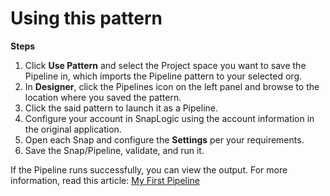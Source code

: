 # Using this pattern

**Steps**

1. Click **Use Pattern** and select the Project space you want to save the Pipeline in, which imports the Pipeline pattern to your selected org.
2. In **Designer**, click the Pipelines icon on the left panel and browse to the location where you saved the pattern.
3. Click the said pattern to launch it as a Pipeline.
4. Configure your account in SnapLogic using the account information in the original application.
5. Open each Snap and configure the **Settings** per your requirements.
6. Save the Snap/Pipeline, validate, and run it.

If the Pipeline runs successfully, you can view the output. For more information, read this article: [My First Pipeline](https://docs-snaplogic.atlassian.net/wiki/spaces/SD/pages/1438412)
